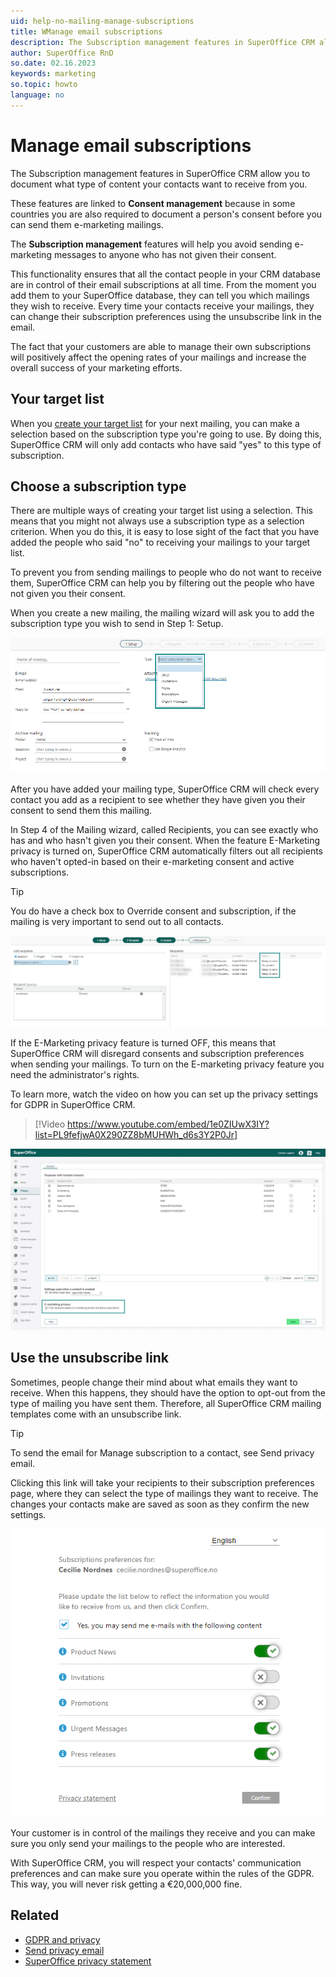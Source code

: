 ```yaml
---
uid: help-no-mailing-manage-subscriptions
title: WManage email subscriptions
description: The Subscription management features in SuperOffice CRM allow you to document what type of content your contacts want to receive from you.
author: SuperOffice RnD
so.date: 02.16.2023
keywords: marketing
so.topic: howto
language: no
---
```


# Manage email subscriptions

The Subscription management features in SuperOffice CRM allow you to document what type of content your contacts want to receive from you.

These features are linked to **Consent management** because in some countries you are also required to document a person's consent before you can send them e-marketing mailings.

The **Subscription management** features will help you avoid sending e-marketing messages to anyone who has not given their consent.

This functionality ensures that all the contact people in your CRM database are in control of their email subscriptions at all time. From the moment you add them to your SuperOffice database, they can tell you which mailings they wish to receive. Every time your contacts receive your mailings, they can change their subscription preferences using the unsubscribe link in the email.

The fact that your customers are able to manage their own subscriptions will positively affect the opening rates of your mailings and increase the overall success of your marketing efforts.

## Your target list

When you [create your target list][1] for your next mailing, you can make a selection based on the subscription type you're going to use. By doing this, SuperOffice CRM will only add contacts who have said "yes" to this type of subscription.

## Choose a subscription type

There are multiple ways of creating your target list using a selection. This means that you might not always use a subscription type as a selection criterion. When you do this, it is easy to lose sight of the fact that you have added the people who said "no" to receiving your mailings to your target list.

To prevent you from sending mailings to people who do not want to receive them, SuperOffice CRM can help you by filtering out the people who have not given you their consent.

When you create a new mailing, the mailing wizard will ask you to add the subscription type you wish to send in Step 1: Setup.

![Choose what type of mailing you are sending out in the setup step. -screenshot][img1]

After you have added your mailing type, SuperOffice CRM will check every contact you add as a recipient to see whether they have given you their consent to send them this mailing.

In Step 4 of the Mailing wizard, called Recipients, you can see exactly who has and who hasn't given you their consent. When the feature E-Marketing privacy is turned on, SuperOffice CRM automatically filters out all recipients who haven't opted-in based on their e-marketing consent and active subscriptions.

> [!TIP]
> You do have a check box to Override consent and subscription, if the mailing is very important to send out to all contacts.

![When you have added recipients to the mailing list, you cans e weather or not they have given consent to that type of mailing. -screenshot][img2]

If the E-Marketing privacy feature is turned OFF, this means that SuperOffice CRM will disregard consents and subscription preferences when sending your mailings. To turn on the E-marketing privacy feature you need the administrator's rights.

To learn more, watch the video on how you can set up the privacy settings for GDPR in SuperOffice CRM.

<!-- markdownlint-disable-next-line MD034 DOCSMD007 -->
> [!Video https://www.youtube.com/embed/1e0ZIUwX3IY?list=PL9fefjwA0X290ZZ8bMUHWh_d6s3Y2P0Jr]

![In Settings and maintenance you can switch on the e-marketing privacy feature. -screenshot][img3]

## Use the unsubscribe link

Sometimes, people change their mind about what emails they want to receive. When this happens, they should have the option to opt-out from the type of mailing you have sent them. Therefore, all SuperOffice CRM mailing templates come with an unsubscribe link.

> [!TIP]
> To send the email for Manage subscription to a contact, see Send privacy email.

Clicking this link will take your recipients to their subscription preferences page, where they can select the type of mailings they want to receive. The changes your contacts make are saved as soon as they confirm the new settings.

![Select the mailings you would like to receive on the subscription preferences page. -screenshot][img4]

Your customer is in control of the mailings they receive and you can make sure you only send your mailings to the people who are interested.

With SuperOffice CRM, you will respect your contacts' communication preferences and can make sure you operate within the rules of the GDPR. This way, you will never risk getting a €20,000,000 fine.

## Related

* [GDPR and privacy][2]
* [Send privacy email][3]
* [SuperOffice privacy statement][4]

<!-- Referenced links -->
[1]: create/target-list.md
[2]: ../../../security/privacy/learn/index.md
[3]: ../../../security/privacy/learn/send-privacy-confirmation-email.md
[4]: https://www.superoffice.com/company/privacy/

<!-- Referenced images -->
[img1]: media/setup-type-drop-down.png
[img2]: media/recipients-content-status.png
[img3]: media/e-marketing-privacy-feature.png
[img4]: media/subscription-preferences-page.png


